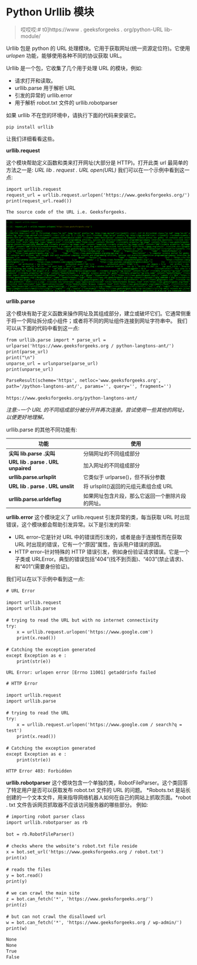 # Python Urllib 模块

> 哎哎哎:# t0]https://www . geeksforgeeks . org/python-URL lib-module/

Urllib 包是 python 的 URL 处理模块。它用于获取网址(统一资源定位符)。它使用 *urlopen* 功能，能够使用各种不同的协议获取 URL。

Urllib 是一个包，它收集了几个用于处理 URL 的模块，例如:

*   请求打开和读取。
*   urllib.parse 用于解析 URL
*   引发的异常的 urllib.error
*   用于解析 robot.txt 文件的 urllib.robotparser

如果 urllib 不在您的环境中，请执行下面的代码来安装它。

```
pip install urllib

```

让我们详细看看这些。

**urllib.request**

这个模块帮助定义函数和类来打开网址(大部分是 HTTP)。打开此类 url 最简单的方法之一是:
*URL lib . request . URL open(URL)*
我们可以在一个示例中看到这一点:

```
import urllib.request
request_url = urllib.request.urlopen('https://www.geeksforgeeks.org/')
print(request_url.read())
```

```
The source code of the URL i.e. Geeksforgeeks.

```

![](img/9e5497d501769f329feadcda581bd965.png)

**urllib.parse**

这个模块有助于定义函数来操作网址及其组成部分，建立或破坏它们。它通常侧重于将一个网址拆分成小组件；或者将不同的网址组件连接到网址字符串中。
我们可以从下面的代码中看到这一点:

```
from urllib.parse import * parse_url = urlparse('https://www.geeksforgeeks.org / python-langtons-ant/')
print(parse_url)
print("\n")
unparse_url = urlunparse(parse_url)
print(unparse_url)
```

```
ParseResult(scheme='https', netloc='www.geeksforgeeks.org', path='/python-langtons-ant/', params='', query='', fragment='')

https://www.geeksforgeeks.org/python-langtons-ant/

```

*注意:-一个 URL 的不同组成部分被分开并再次连接。尝试使用一些其他的网址，以便更好地理解。*

urllib.parse 的其他不同功能有:

| 功能 | 使用 |
| --- | --- |
| **尖叫 lib.parse .尖叫** | 分隔网址的不同组成部分 |
| **URL lib . parse . URL unpaired** | 加入网址的不同组成部分 |
| **urllib.parse.urlsplit** | 它类似于 urlparse()，但不拆分参数 |
| **URL lib . parse . URL unslit** | 将 urlsplit()返回的元组元素组合成 URL |
| **urllib.parse.urldeflag** | 如果网址包含片段，那么它返回一个删除片段的网址。 |

**urllib.error**
这个模块定义了 urllib.request 引发异常的类，每当获取 URL 时出现错误，这个模块都会帮助引发异常。以下是引发的异常:

*   URL error–它是针对 URL 中的错误而引发的，或者是由于连接性而在获取 URL 时出现的错误，它有一个“原因”属性，告诉用户错误的原因。
*   HTTP error–针对特殊的 HTTP 错误引发，例如身份验证请求错误。它是一个子类或 URLError。典型的错误包括“404”(找不到页面)、“403”(禁止请求)、
    和“401”(需要身份验证)。

我们可以在以下示例中看到这一点:

```
# URL Error

import urllib.request
import urllib.parse

# trying to read the URL but with no internet connectivity
try:
    x = urllib.request.urlopen('https://www.google.com')
    print(x.read())

# Catching the exception generated     
except Exception as e :
    print(str(e))
```

```
URL Error: urlopen error [Errno 11001] getaddrinfo failed

```

```
# HTTP Error

import urllib.request
import urllib.parse

# trying to read the URL
try:
    x = urllib.request.urlopen('https://www.google.com / search?q = test')
    print(x.read())

# Catching the exception generated    
except Exception as e :
    print(str(e))
```

```
HTTP Error 403: Forbidden

```

**urllib.robotparser**
这个模块包含一个单独的类，RobotFileParser。这个类回答了特定用户是否可以获取发布 robot.txt 文件的 URL 的问题。 *Robots.txt 是站长创建的一个文本文件，用来指导网络机器人如何在自己的网站上抓取页面。*robot . txt 文件告诉网页抓取器不应该访问服务器的哪些部分。
例如:

```
# importing robot parser class
import urllib.robotparser as rb

bot = rb.RobotFileParser()

# checks where the website's robot.txt file reside
x = bot.set_url('https://www.geeksforgeeks.org / robot.txt')
print(x)

# reads the files
y = bot.read()
print(y)

# we can crawl the main site
z = bot.can_fetch('*', 'https://www.geeksforgeeks.org/')
print(z)

# but can not crawl the disallowed url
w = bot.can_fetch('*', 'https://www.geeksforgeeks.org / wp-admin/')
print(w)
```

```
None
None
True
False

```
